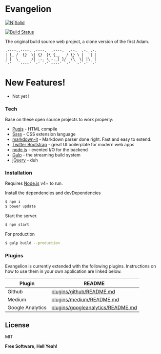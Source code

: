 # Evangelion

[![N|Solid](https://cldup.com/dTxpPi9lDf.thumb.png)](https://nodesource.com/products/nsolid)

[![Build Status](https://travis-ci.org/joemccann/dillinger.svg?branch=master)](https://travis-ci.org/joemccann/dillinger)

The original build source web project, a clone version of the first Adam.

	.----..----. .----.  .----.  .--.  .-. .-.
	| {_ /  {}  \| {}  }{ {__   / {} \ |  `| |
	| |  \      /| .-. \.-._} }/  /\  \| |\  |
	`-'   `----' `-' `-'`----' `-'  `-'`-' `-'


# New Features!
  - Not yet !
### Tech

 Base on these open source projects to work properly:

* [Pugjs] - HTML compile 
* [Sass] - CSS extension language
* [markdown-it] - Markdown parser done right. Fast and easy to extend.
* [Twitter Bootstrap] - great UI boilerplate for modern web apps
* [node.js] - evented I/O for the backend
* [Gulp] - the streaming build system
* [jQuery] - duh



### Installation

Requires [Node.js](https://nodejs.org/) v4+ to run.

Install the dependencies and devDependencies 

```sh
$ npm i
$ bower update
```
Start the server.
```sh
$ npm start
```

For production 

```sh
$ gulp build --production
```

### Plugins

Evangelion is currently extended with the following plugins. Instructions on how to use them in your own application are linked below.

| Plugin | README |
| ------ | ------ 
| Github | [plugins/github/README.md][PlGh] |
| Medium | [plugins/medium/README.md][PlMe] |
| Google Analytics | [plugins/googleanalytics/README.md][PlGa] |



License
----

MIT


**Free Software, Hell Yeah!**

[//]: # (These are reference links used in the body of this note and get stripped out when the markdown processor does its job. There is no need to format nicely because it shouldn't be seen. Thanks SO - http://stackoverflow.com/questions/4823468/store-comments-in-markdown-syntax)

    
   [dill]: <https://github.com/joemccann/dillinger>
   [Sass]: <https://sass-lang.com/>
   [Hamburger]: <https://jonsuh.com/hamburgers/>
   [git-repo-url]: <https://github.com/joemccann/dillinger.git>
   [Pugjs]:<https://pugjs.org/api/getting-started.html>
   [john gruber]: <http://daringfireball.net>
   [df1]: <http://daringfireball.net/projects/markdown/>
   [markdown-it]: <https://github.com/markdown-it/markdown-it>
   [Ace Editor]: <http://ace.ajax.org>
   [node.js]: <http://nodejs.org>
   [Twitter Bootstrap]: <http://twitter.github.com/bootstrap/>
   [jQuery]: <http://jquery.com>
   [@tjholowaychuk]: <http://twitter.com/tjholowaychuk>
   [express]: <http://expressjs.com>
   [AngularJS]: <http://angularjs.org>
   [Gulp]: <http://gulpjs.com>

   [PlDb]: <https://github.com/joemccann/dillinger/tree/master/plugins/dropbox/README.md>
   [PlGh]: <https://github.com/joemccann/dillinger/tree/master/plugins/github/README.md>
   [PlGd]: <https://github.com/joemccann/dillinger/tree/master/plugins/googledrive/README.md>
   [PlOd]: <https://github.com/joemccann/dillinger/tree/master/plugins/onedrive/README.md>
   [PlMe]: <https://github.com/joemccann/dillinger/tree/master/plugins/medium/README.md>
   [PlGa]: <https://github.com/RahulHP/dillinger/blob/master/plugins/googleanalytics/README.md>
